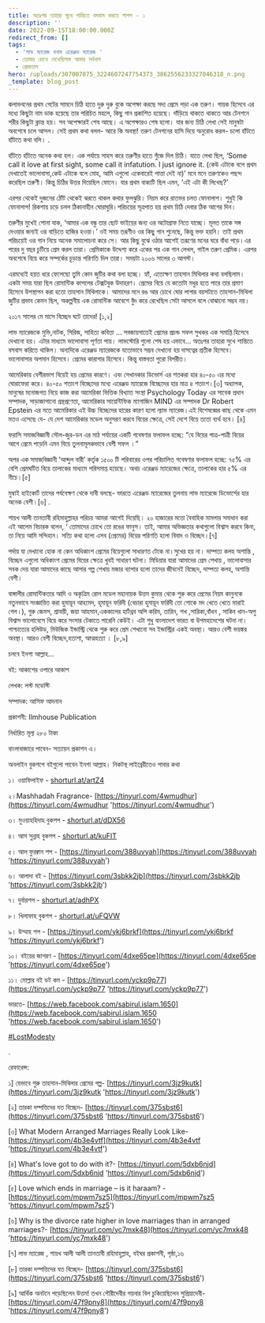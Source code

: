 ```yaml
---
title: অতঃপর তাহারা সুখে শান্তিতে বসবাস করতে লাগল - ১
description: ''
date: 2022-09-15T18:00:00.000Z
redirect_from: []
tags:
  - 'লাভ ম্যারেজ বনাম এরেঞ্জড ম্যারেজ '
  - তোমার চোখে দেখেছিলাম আমার সর্বনাশ
  - প্রেমাতাল
hero: /uploads/307007075_3224607247754373_3862556233327046318_n.png
_template: blog_post
---
```


কলাভবনের প্রথম গেটের সামনে চিঠি হাতে দুরু দুরু বুকে অপেক্ষা করছে সদ্য প্রেমে পড়া এক তরুণ। গায়ক হিসেবে এর মধ্যে কিছুটা নাম ডাক হয়েছে তার পরিচিত মহলে, কিছু গান প্রকাশিত হয়েছে। দাঁড়িয়ে থাকতে থাকতে আর টেনশনে শরীর কিছুটা ক্লান্ত হয়। সব অপেক্ষারই শেষ আছে। এ অপেক্ষারও শেষ হলো। যার জন্য চিঠি লেখা সেই মানুষটা অবশেষে চলে আসল। সেই প্রথম কথা বলল- আরে কি অবস্থা! তরুণ টেনশনের হাসি দিয়ে অনুরোধ করল- চলো হাঁটতে হাঁটতে কথা বলি। .

হাঁটতে হাঁটতে অনেক কথা হল। এক পর্যায়ে সাহস করে তরুণীর হাতে গুঁজে দিল চিঠি। যাতে লেখা ছিল, ‘Some call it love at first sight, some call it infatution. I just ignore it. (কেউ এটাকে বলে প্রথম দেখাতেই ভালোবাসা,কেউ এটাকে বলে মোহ, আমি এগুলো একেবারেই পাত্তা দেই না)’ মনে মনে তরুণকেও পছন্দ করেছিল তরুণী। কিন্তু চিঠির উত্তর দিয়েছিল ফোনে। যার প্রথম বাক্যটি ছিল এমন, ‘এই এটা কী লিখেছ?’

এরপর থেকেই দুজনের ঠোঁট থেকেই ঝরতে থাকল কথার ফুলঝুরি। নিয়ম করে রাতভর চলত ফোনালাপ। শুধুই কি ফোনালাপ! রিকশায় চড়ে চলল ঠিকানাহীন ঘোরাঘুরি।পরিচয়ের সূত্রপাত হয় প্রথম চিঠি দেবার ঠিক আগের দিন।

তরুণীর মুখেই শোনা যাক, ‘আমার এক বন্ধু তার ছোট ভাইয়ের জন্য ওর অটোগ্রাফ নিতে যাচ্ছে। মূলত তাকে সঙ্গ দেওয়ার জন্যই ওর বাড়িতে হাজির হওয়া।’ ওই সময় তরূণীও ওর কিছু গান শুনেছে, কিন্তু ভক্ত হয়নি। তাই প্রথম পরিচয়েই ওর গান নিয়ে অনেক সমালোচনা করে সে। আর কিছু বুঝে ওঠার আগেই তরূণের মনের ঘরে বাঁধা পড়ে।এর পরের দু বছর চুটিয়ে প্রেম করল তারা। প্রেমিকাকে উদ্দেশ্য করে একের পর এক গান লেখল, গাইল তরুণ প্রেমিক। এরপর অবশেষে বিয়ে করে সম্পর্কের চূড়ান্ত পরিণতি দিল তারা। সময়টা ২০০৬ সালের ৩ আগস্ট।

এরমধ্যেই হয়ত ধরে ফেলেছো তুমি কোন জুটির কথা বলা হচ্ছে। হ্যাঁ, এতোক্ষণ তাহসান মিথিলার কথা বলছিলাম। একটা সময় যারা ছিল রোমান্টিক কাপলের টেক্সটবুক উদাহরণ। প্রেমের বিয়ে যে কতোটা মধুর হতে পারে তার প্রমাণ হিসেবে উপস্থাপন করা হতো তাহসান মিথিলাকে। আমাদের মনে রঙ আর চোখে ঘোর লাগার বয়সটাতে তাহসান-মিথিলা জুটির প্রভাব কেমন ছিল, অকল্পনীয় এক রোমান্টিক আবেশে বুঁদ করে রেখেছিল সেটা আসলে বলে বোঝানো সম্ভব নয়।

২০১৭ সালের মে মাসে বিচ্ছেদ ঘটে তাদের! \[১,২\]

লাভ ম্যারেজকে মুভি,নাটক, সিরিজ, সাহিত্য কবিতা … সবজায়গাতেই প্রেমের প্রচন্ড সফল সুখকর এক সমাপ্তি হিসেবে দেখানো হয়। এটার মাধ্যমে ভালোবাসা পূর্ণতা পায়। লাভস্টোরি গুলো শেষ হয় এভাবে… অতঃপর তাহারা সুখে শান্তিতে বসবাস করিতে থাকিল। অন্যদিকে এরেঞ্জড ম্যারেজকে যতোভাবে সম্ভব দেখানো হয় দাসত্বের প্রতীক হিসেবে। ভালোবাসার অপমান হিসেবে। প্রেমের কারাগার হিসেবে। কিন্তু বাস্তবতা পুরো বিপরীত।

আমেরিকায় বেশীরভাগ বিয়েই হয় প্রেমের কারণে। এবং সেখানকার ডিভোর্স এর শতকরা হার ৪০-৫০ এর মধ্যে ঘোরাফেরা করে। ৪০-৫০ শতাংশ বিচ্ছেদের মধ্যে এরেঞ্জড ম্যারেজে বিচ্ছেদের হার মাত্র ৪ শতাংশ।\[৩\] অধ্যাপক, মানুষের মনোজগত নিয়ে কাজ করা আমেরিকা ভিত্তিক বিখ্যাত সংস্থা Psychology Today এর সাবেক প্রধান সম্পাদক, সাড়াজাগানো গ্রন্থপ্রণেতা, আমেরিকার সায়েন্টিফিক ম্যাগাজিন MIND এর সম্পাদক Dr Robert Epstein এর মতে আমেরিকার এই উচ্চ বিচ্ছেদের হারের কারণ হলো ল্যাভ ম্যারেজ।এই বিশেষজ্ঞের কাছ থেকে এমন মতও এসেছে যে- যে দেশ আমেরিকার মডেল অনুসরণ করবে বিয়ের ক্ষেত্রে, সেই দেশে বিয়ে ততো ব্যর্থ হবে। \[৪\]

ফরাসি সমাজবিজ্ঞানী সৌল-জুর-ডন এর মাঠ পর্যায়ের একটি গবেষণার ফলাফল হচ্ছে: “যে বিয়ের পাত্র-পাত্রী বিয়ের আগে প্রেমে পড়েনি এমন বিয়ে তুলনামূলকভাবে বেশী সফল ।”

অপর এক সমাজবিজ্ঞানী ‘আব্দুল বারী’ কর্তৃক ১৫০০ টি পরিবারের ওপর পরিচালিত গবেষণার ফলাফল হচ্ছে: ৭৫% এর বেশি প্রেমঘটিত বিয়ে তালাকের মাধ্যমে পরিসমাপ্ত হয়েছে। অথচ এরেঞ্জড ম্যারেজের ক্ষেত্রে, তালাকের হার ৫% এর নীচে।\[৫\]

মুম্বাই হাইকোর্ট তাদের পর্যবেক্ষণ থেকে দাবী বলছে- ভারতে এরেঞ্জড ম্যারেজের তুলনায় লাভ ম্যারেজে ডিভোর্সের হার অনেক বেশী।\[৬\] .

শায়খ আলী তানতাবী রহিমাহুল্লাহর পরিচয় আমরা আগেই দিয়েছি। ২০ হাজারের মতো বৈবাহিক মামলার সমাধান করা এই আলেম বিচারক বলেন, ‘ তোমাদের চোখে তো রঙের ফানুস। তাই, আমার অভিজ্ঞতার কথাগুলো বিশ্বাস করবে কিনা, তা নিয়ে আমি সন্দিহান। সত্যি কথা হলো এসব (প্রেমের) বিয়ের পরিণতি হলো বিবাদ ও বিচ্ছেদ।\[৭\]

পর্দায় যা দেখানো হোক না কেন অধিকাংশ প্রেমের বিয়েগুলো সাধারণত টেকে না।সুখের হয় না। দাম্পত্য কলহ অশান্তি , বিচ্ছেদ এগুলো অধিকাংশ প্রেমের বিয়ের ক্ষেত্রে খুবই সাধারণ ঘটনা। মিডিয়ার যারা আমাদের প্রেম শেখায় , ভালোবাসার সবক দেয় যারা আমাদের কাছে আসার গল্প শেখায় মজার ব্যাপার হলো তাদের জীবনেই বিচ্ছেদ, দাম্পত্য কলহ, অশান্তি বেশী।

বাঙ্গালীর রোমান্টিকতার আদি ও অকৃত্রিম রোল মডেল মহানায়ক উত্তম কুমার থেকে শুরু করে প্রেমের নিয়ম কানুনকে নতুনভাবে সংজ্ঞায়িত করা হুমায়ূন আহমেদ, হূমায়ূন ফরিদী (বেচারা হুমায়ূন ফরিদী তো শোকে মদ খেতে খেতে মারাই গেল।), গুরু জেমস, শ্রাবন্তী, জয়া আহসান,এককালের হার্টথ্রব অপি করিম, তারিন, শখ ,সারিকা,বাঁধন , সাকিব খান-অপু বিশ্বাস ভালোবেসে বিয়ে করে সংসার টেকাতে পারেনি কেউই। এটা শুধু বাংলাদেশ ভারত বা উপমহাদেশের ঘটনা না। পাশ্চাত্যের হলিউড, মিউজিক ইন্ডাস্ট্রি থেকে শুরু করে প্রেম শেখানো সব ইন্ডাস্ট্রির একই অবস্থা। আরও বেশী ভয়ঙ্কর অবস্থা। আরও বেশী বিচ্ছেদ,হতাশা, আত্মহত্যা । \[৮,৯\]

চলবে ইনশা আল্লাহ…

বই: আকাশের ওপারে আকাশ

লেখক: লস্ট মডেস্টি

সম্পাদক: আসিফ আদনান

প্রকাশনী: Ilmhouse Publication

নির্ধারিত মূল্য ২৮০ টাকা

বাংলাবাজারে পাবেন- সত্যায়ন প্রকাশন এ।

অনলাইন বুকশপে বইগুলো পাবেন ইনশা আল্লাহ। নিকটস্থ লাইব্রেরীতেও পাবার কথা

১। ওয়াফিলাইফ - [shorturl.at/artZ4](http://shorturl.at/artZ4?fbclid=IwAR1FOFAwcR2ZuFdImy1G5DNUkJCizwnL9Qq0rNJTbX-_3bpxKsysnxH3YiA)

২।Mashhadah Fragrance- [https://tinyurl.com/4wmudhur](https://tinyurl.com/4wmudhur 'https://tinyurl.com/4wmudhur')

৩। মুওয়াহহিদাহ বুকশপ - [shorturl.at/dDX56](http://shorturl.at/dDX56?fbclid=IwAR3GANHvzgJdRmlFmI7yyVpOqDJw_p4LTnVOCe0UE5Iptx2cWscsFnjnz2s)

৪। আস সুন্নাহ বুকশপ - [shorturl.at/kuFIT](http://shorturl.at/kuFIT?fbclid=IwAR2314dWuVqvyxByT1Eu-XnnB1-9qLrj3ac1OO9f5kfVNZP-NoMGMvZHu2M)

৫। আল ফুরক্বান শপ - [https://tinyurl.com/388uvyah](https://tinyurl.com/388uvyah 'https://tinyurl.com/388uvyah')

৬। আলাদা বই - [https://tinyurl.com/3sbkk2jb](https://tinyurl.com/3sbkk2jb 'https://tinyurl.com/3sbkk2jb')

৭। দুর্বারশপ - [shorturl.at/adhPX](https://l.facebook.com/l.php?u=http%3A%2F%2Fshorturl.at%2FadhPX%3Ffbclid%3DIwAR3bmsugAz0yPA8013c0itcOYOBObuDwsMSAh0FBIzt8uUNeu6IJpFc8LgM&h=AT0eWEN6zWVDfK9OKvkowdBzD5TMXQVdPM8IOAm6-kYGPn283QDpNZg5yi5hACXmSCxhYKvjlKQx5_GsR5tVZAxA9wSRph7iM8XBwvcelBLJv-w4vbXo5rJlawj4J7HPz8jE&__tn__=R%5d-R&c%5b0%5d=AT08M3ciVLPBsxqmsJeGMuvmcOP-dl2hjt62lkrL9tX1tdYnJmImcH9eKCIPzU_C4ONP0pKK-9DscZ7iECZsTxGoTjsi_uo6szhBBGkCiSYEzfLxzmUNhyejX7UaCJmU2bGLx5ZYW1ezoG4wHpU4y3ES4NOHXaGNGiCH7v6ZbXdeubr6mXlnX747-vJDDFFMqAk_5BTSBhPefnbprJFEOGy7QRgKVCHOQEO7r8k)

৮। খিলাফাহ বুকশপ - [shorturl.at/uFQVW](https://l.facebook.com/l.php?u=http%3A%2F%2Fshorturl.at%2FuFQVW%3Ffbclid%3DIwAR0_N9IAEtt4COZRq-tyFScYBYkMFcC0E_mKaaQu1zVfUkweAywiNBsNxoU&h=AT01PG6awkQLEdZypk9X5anzsn5CzOcWAVvdZ7UmvOTk8dyHy3V4YiwPlBpr6tqnjVVDD1Wc23JwpXhE5xANpwlTnci7clZvIQrdiKpKhGVm3-IzIp5nNcsxlMIOftABDcF9&__tn__=R%5d-R&c%5b0%5d=AT08M3ciVLPBsxqmsJeGMuvmcOP-dl2hjt62lkrL9tX1tdYnJmImcH9eKCIPzU_C4ONP0pKK-9DscZ7iECZsTxGoTjsi_uo6szhBBGkCiSYEzfLxzmUNhyejX7UaCJmU2bGLx5ZYW1ezoG4wHpU4y3ES4NOHXaGNGiCH7v6ZbXdeubr6mXlnX747-vJDDFFMqAk_5BTSBhPefnbprJFEOGy7QRgKVCHOQEO7r8k)

৯। উম্মাহ শপ - [https://tinyurl.com/ykj6brkf](https://tinyurl.com/ykj6brkf 'https://tinyurl.com/ykj6brkf')

১০। বইয়ের জাগরণ - [https://tinyurl.com/4dxe65pe](https://tinyurl.com/4dxe65pe 'https://tinyurl.com/4dxe65pe')

১১। মোল্লার বই ডট কম - [https://tinyurl.com/yckp9p77](https://tinyurl.com/yckp9p77 'https://tinyurl.com/yckp9p77')

ভারতে- [https://web.facebook.com/sabirul.islam.1650](https://web.facebook.com/sabirul.islam.1650 'https://web.facebook.com/sabirul.islam.1650')

[#LostModesty](https://www.facebook.com/hashtag/lostmodesty?__cft__%5b0%5d=AZU4AArz-HXzELbD102V21FGwhOjUvSOug781iHnXVesBB3PVDM-EGSMzD0J_f3ePs-kNsht_nzchzDkRNaPwFtFZJaAxwhFszGR9wpWZjaSVMeuNmE_SyBtf9oUlWUiWQyQ-Nn_AGghAoARsLgA5_d0BARRdBbhhxc8Mfm70xEaxA&__tn__=*NK-R)

.

রেফারেন্স:

১\] যেভাবে শুরু তাহসান-মিথিলার প্রেমের গল্প- [https://tinyurl.com/3jz9kutk](https://tinyurl.com/3jz9kutk 'https://tinyurl.com/3jz9kutk')

\[২\] তারকা দম্পত্তিদের যত বিচ্ছেদ- [https://tinyurl.com/375sbst6](https://tinyurl.com/375sbst6 'https://tinyurl.com/375sbst6')

\[৩\] What Modern Arranged Marriages Really Look Like-[https://tinyurl.com/4b3e4vtf](https://tinyurl.com/4b3e4vtf 'https://tinyurl.com/4b3e4vtf')

\[৪\] What's love got to do with it?- [https://tinyurl.com/5dxb6njd](https://tinyurl.com/5dxb6njd 'https://tinyurl.com/5dxb6njd')

\[৫\] Love which ends in marriage – is it haraam? - [https://tinyurl.com/mpwm7sz5](https://tinyurl.com/mpwm7sz5 'https://tinyurl.com/mpwm7sz5')

\[৬\] Why is the divorce rate higher in love marriages than in arranged marriages?- [https://tinyurl.com/yc7mxk48](https://tinyurl.com/yc7mxk48 'https://tinyurl.com/yc7mxk48')

\[৭\] লাভ ম্যারেজ , শায়খ আলী আলী তানতাবী রহিমাহুল্লাহ, বইঘর প্রকাশনী, পৃষ্ঠা,১৬

\[৮\] তারকা দম্পত্তিদের যত বিচ্ছেদ- [https://tinyurl.com/375sbst6](https://tinyurl.com/375sbst6 'https://tinyurl.com/375sbst6')

\[৯\] আর্থিক অনটনে পড়েছিলেন উত্তম! তখন গৌরীদেবীর গয়নার বিল চুকিয়েছিলেন সুপ্রিয়াদেবী- [https://tinyurl.com/47f9pny8](https://tinyurl.com/47f9pny8 'https://tinyurl.com/47f9pny8')
